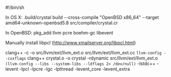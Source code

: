 #!/bin/sh

In OS X:
.build/crystal build --cross-compile "OpenBSD x86_64" --target amd64-unknown-openbsd5.8 src/compiler/crystal.cr

In OpenBSD:
pkg_add llvm pcre boehm-gc libevent

Manually install libpcl (http://www.xmailserver.org/libpcl.html)

clang++ -c -o src/llvm/ext/llvm_ext.o src/llvm/ext/llvm_ext.cc `llvm-config --cxxflags`
clang++ crystal.o -o crystal -rdynamic  src/llvm/ext/llvm_ext.o `(llvm-config --libs --system-libs --ldflags 2> /dev/null)` -lstdc++ -levent -lpcl -lpcre -lgc -lpthread -levent_core -levent_extra
